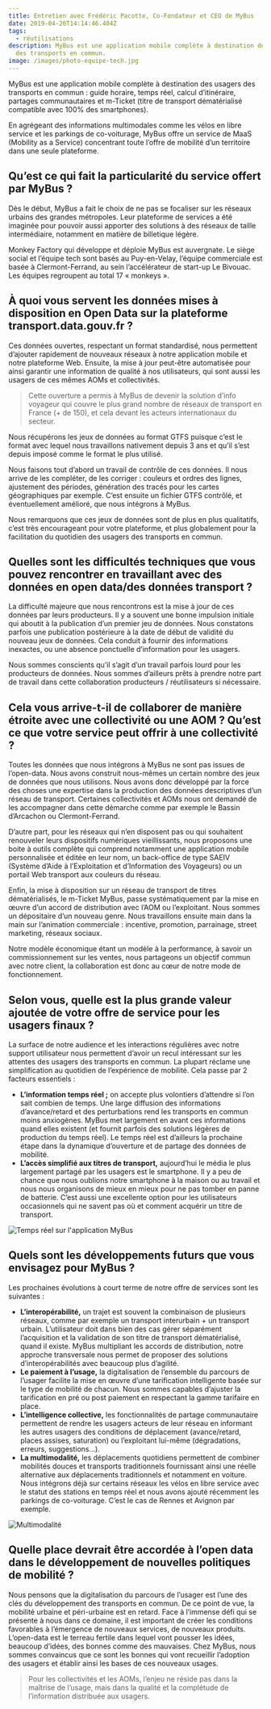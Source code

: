 ```yaml
---
title: Entretien avec Frédéric Pacotte, Co-Fondateur et CEO de MyBus
date: 2019-04-26T14:14:46.404Z
tags:
  - réutilisations
description: MyBus est une application mobile complète à destination des usagers
  des transports en commun.
image: /images/photo-equipe-tech.jpg
---
```

MyBus est une application mobile complète à destination des usagers des transports en commun : guide horaire, temps réel, calcul d’itinéraire, partages communautaires et m-Ticket (titre de transport dématérialisé compatible avec 100% des smartphones).

En agrégeant des informations multimodales comme les vélos en libre service et les parkings de co-voiturage, MyBus offre un service de MaaS (Mobility as a Service) concentrant toute l’offre de mobilité d’un territoire dans une seule plateforme.

## Qu’est ce qui fait la particularité du service offert par MyBus ?

Dès le début, MyBus a fait le choix de ne pas se focaliser sur les réseaux urbains des grandes métropoles. Leur plateforme de services a été imaginée pour pouvoir aussi apporter des solutions à des réseaux de taille intermédiaire, notamment en matière de billetique légère.

Monkey Factory qui développe et déploie MyBus est auvergnate. Le siège social et l’équipe tech sont basés au Puy-en-Velay, l’équipe commerciale est basée à Clermont-Ferrand, au sein l’accélérateur de start-up Le Bivouac. Les équipes regroupent au total 17 « monkeys ».

## À quoi vous servent les données mises à disposition en Open Data sur la plateforme transport.data.gouv.fr ?

Ces données ouvertes, respectant un format standardisé, nous permettent d’ajouter rapidement de nouveaux réseaux à notre application mobile et notre plateforme Web. Ensuite, la mise à jour peut-être automatisée pour ainsi garantir une information de qualité à nos utilisateurs, qui sont aussi les usagers de ces mêmes AOMs et collectivités.

> Cette ouverture a permis à MyBus de devenir la solution d’info voyageur qui couvre le plus grand nombre de réseaux de transport en France (+ de 150), et cela devant les acteurs internationaux du secteur.

Nous récupérons les jeux de données au format GTFS puisque c’est le format avec lequel nous travaillons nativement depuis 3 ans et qu’il s’est depuis imposé comme le format le plus utilisé.

Nous faisons tout d’abord un travail de contrôle de ces données. Il nous arrive de les compléter, de les corriger : couleurs et ordres des lignes, ajustement des périodes, génération des tracés pour les cartes géographiques par exemple. C’est ensuite un fichier GTFS contrôlé, et éventuellement amélioré, que nous intégrons à MyBus. 

Nous remarquons que ces jeux de données sont de plus en plus qualitatifs, c’est très encourageant pour votre plateforme, et plus globalement pour la facilitation du quotidien des usagers des transports en commun.

## Quelles sont les difficultés techniques que vous pouvez rencontrer en travaillant avec des données en open data/des données transport ?

La difficulté majeure que nous rencontrons est la mise à jour de ces données par leurs producteurs. Il y a souvent une bonne impulsion initiale qui aboutit à la publication d’un premier jeu de données. Nous constatons parfois une publication postérieure à la date de début de validité du nouveau jeux de données. Cela conduit à fournir des informations inexactes, ou une absence ponctuelle d’information pour les usagers. 

Nous sommes conscients qu’il s’agit d’un travail parfois lourd pour les producteurs de données. Nous sommes d’ailleurs prêts à prendre notre part de travail dans cette collaboration producteurs / réutilisateurs si nécessaire.



## Cela vous arrive-t-il de collaborer de manière étroite avec une collectivité ou une AOM ? Qu’est ce que votre service peut offrir à une collectivité ?

Toutes les données que nous intégrons à MyBus ne sont pas issues de l’open-data. Nous avons construit nous-mêmes un certain nombre des jeux de données que nous utilisons. Nous avons donc développé par la force des choses une expertise dans la production des données descriptives d’un réseau de transport. Certaines collectivités et AOMs nous ont demandé de les accompagner dans cette démarche comme par exemple le Bassin d’Arcachon ou Clermont-Ferrand.

D’autre part, pour les réseaux qui n’en disposent pas ou qui souhaitent renouveler leurs dispositifs numériques vieillissants, nous proposons une boite à outils complète qui comprend notamment une application mobile personnalisée et éditée en leur nom, un back-office de type SAEIV (Système d’Aide à l’Exploitation et d’Information des Voyageurs) ou un portail Web transport aux couleurs du réseau.

Enfin, la mise à disposition sur un réseau de transport de titres dématérialisés, le m-Ticket MyBus, passe systématiquement par la mise en œuvre d’un accord de distribution avec l’AOM ou l’exploitant. Nous sommes un dépositaire d’un nouveau genre. Nous travaillons ensuite main dans la main sur l’animation commerciale : incentive, promotion, parrainage, street marketing, réseaux sociaux.

Notre modèle économique étant un modèle à la performance, à savoir un commissionnement sur les ventes, nous partageons un objectif commun avec notre client, la collaboration est donc au cœur de notre mode de fonctionnement.



## Selon vous, quelle est la plus grande valeur ajoutée de votre offre de service pour les usagers finaux ?

La surface de notre audience et les interactions régulières avec notre support utilisateur nous permettent d’avoir un recul intéressant sur les attentes des usagers des transports en commun. La plupart réclame une simplification au quotidien de l’expérience de mobilité. Cela passe par 2 facteurs essentiels :

* **L’information temps réel ;** on accepte plus volontiers d’attendre si l’on sait combien de temps. Une large diffusion des informations d’avance/retard et des perturbations rend les transports en commun moins anxiogènes. MyBus met largement en avant ces informations quand elles existent (et fournit parfois des solutions légères de production du temps réel). Le temps réel est d’ailleurs la prochaine étape dans la dynamique d’ouverture et de partage des données de mobilité.
* **L’accès simplifié aux titres de transport,** aujourd’hui le média le plus largement partagé par les usagers est le smartphone. Il y a peu de chance que nous oublions notre smartphone à la maison ou au travail et nous nous organisons de mieux en mieux pour ne pas tomber en panne de batterie. C’est aussi une excellente option pour les utilisateurs occasionnels qui ne savent pas où et comment acquérir un titre de transport.

![Temps réel sur l'application MyBus](/images/temps-reel.png "Temps réel sur l'application MyBus")



## Quels sont les développements futurs que vous envisagez pour MyBus ?

Les prochaines évolutions à court terme de notre offre de services sont les suivantes :

* **L’interopérabilité,** un trajet est souvent la combinaison de plusieurs réseaux, comme par exemple un transport interurbain + un transport urbain. L’utilisateur doit dans bien des cas gérer séparément l’acquisition et la validation de son titre de transport dématérialisé, quand il existe. MyBus multipliant les accords de distribution, notre approche transversale nous permet de proposer des solutions d’interopérabilités avec beaucoup plus d’agilité.
* **Le paiement à l’usage,** la digitalisation de l’ensemble du parcours de l’usager facilite la mise en œuvre d’une tarification intelligente basée sur le type de mobilité de chacun. Nous sommes capables d’ajuster la tarification en pré ou post paiement en respectant la gamme tarifaire en place.
* **L’intelligence collective,** les fonctionnalités de partage communautaire permettent de rendre les usagers acteurs de leur réseau en informant les autres usagers des conditions de déplacement (avance/retard, places assises, saturation) ou l’exploitant lui-même (dégradations, erreurs, suggestions…).
* **La multimodalité,** les déplacements quotidiens permettent de combiner mobilités douces et transports traditionnels fournissant ainsi une réelle alternative aux déplacements traditionnels et notamment en voiture. Nous intégrons déjà sur certains réseaux les vélos en libre service avec le statut des stations en temps réel et nous avons ajouté récemment les parkings de co-voiturage. C’est le cas de Rennes et Avignon par exemple.

![Multimodalité](/images/multimodalite-mockup.png "Multimodalité")

## Quelle place devrait être accordée à l’open data dans le développement de nouvelles politiques de mobilité ?

Nous pensons que la digitalisation du parcours de l’usager est l’une des clés du développement des transports en commun. De ce point de vue, la mobilité urbaine et péri-urbaine est en retard. Face à l’immense défi qui se présente à nous dans ce domaine, il est important de créer les conditions favorables à l’émergence de nouveaux services, de nouveaux produits. L’open-data est le terreau fertile dans lequel vont pousser les idées, beaucoup d’idées, des bonnes comme des mauvaises. Chez MyBus, nous sommes convaincus que ce sont les bonnes qui vont recueillir l’adoption des usagers et établir ainsi les bases de ces nouveaux usages. 

> Pour les collectivités et les AOMs, l’enjeu ne réside pas dans la maîtrise de l’usage, mais dans la qualité et la complétude de l’information distribuée aux usagers.